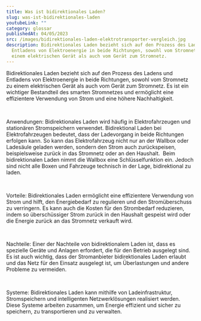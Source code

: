 ```yaml
---
title: Was ist bidirektionales Laden?
slug: was-ist-bidirektionales-laden
youtubeLink: ""
category: glossar
publishedAt: 04/05/2023
src: /images/bidirektionales-laden-elektrotransporter-vergleich.jpg
description: Bidirektionales Laden bezieht sich auf den Prozess des Ladens und
  Entladens von Elektroenergie in beide Richtungen, sowohl vom Stromnetz zu
  einem elektrischen Gerät als auch vom Gerät zum Stromnetz.
---
```

Bidirektionales Laden bezieht sich auf den Prozess des Ladens und Entladens von Elektroenergie in beide Richtungen, sowohl vom Stromnetz zu einem elektrischen Gerät als auch vom Gerät zum Stromnetz. Es ist ein wichtiger Bestandteil des smarten Stromnetzes und ermöglicht eine effizientere Verwendung von Strom und eine höhere Nachhaltigkeit.  

<br />

Anwendungen: Bidirektionales Laden wird häufig in Elektrofahrzeugen und stationären Stromspeichern verwendet. Bidirektional Laden bei Elektrofahrzeugen bedeutet, dass der Ladevorgang in beide Richtungen erfolgen kann. So kann das Elektrofahrzeug nicht nur an der Wallbox oder Ladesäule geladen werden, sondern den Strom auch zurückspeisen, beispielsweise zurück in das Stromnetz oder an den Haushalt.  Beim bidirektionalen Laden nimmt die Wallbox eine Schlüsselfunktion ein. Jedoch sind nicht alle Boxen und Fahrzeuge technisch in der Lage, bidirektional zu laden.

<br />

Vorteile: Bidirektionales Laden ermöglicht eine effizientere Verwendung von Strom und hilft, den Energiebedarf zu regulieren und den Stromüberschuss zu verringern. Es kann auch die Kosten für den Strombedarf reduzieren, indem so überschüssiger Strom zurück in den Haushalt gespeist wird oder die Energie zurück an das Stromnetz verkauft wird.

<br />

Nachteile: Einer der Nachteile von bidirektionalem Laden ist, dass es spezielle Geräte und Anlagen erfordert, die für den Betrieb ausgelegt sind. Es ist auch wichtig, dass der Stromanbieter bidirektionales Laden erlaubt und das Netz für den Einsatz ausgelegt ist, um Überlastungen und andere Probleme zu vermeiden.

<br />

Systeme: Bidirektionales Laden kann mithilfe von Ladeinfrastruktur, Stromspeichern und intelligenten Netzwerklösungen realisiert werden. Diese Systeme arbeiten zusammen, um Energie effizient und sicher zu speichern, zu transportieren und zu verwalten.
